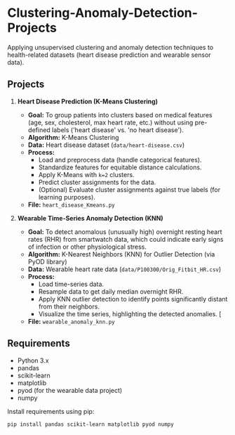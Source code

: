 # Clustering-Anomaly-Detection-Projects
Applying unsupervised clustering and anomaly detection techniques to health-related datasets (heart disease prediction and wearable sensor data).

## Projects

1.  **Heart Disease Prediction (K-Means Clustering)**
    * **Goal:** To group patients into clusters based on medical features (age, sex, cholesterol, max heart rate, etc.) without using pre-defined labels ('heart disease' vs. 'no heart disease'). 
    * **Algorithm:** K-Means Clustering 
    * **Data:** Heart disease dataset (`data/heart-disease.csv`) 
    * **Process:**
        * Load and preprocess data (handle categorical features).
        * Standardize features for equitable distance calculations. 
        * Apply K-Means with `k=2` clusters. 
        * Predict cluster assignments for the data. 
        * (Optional) Evaluate cluster assignments against true labels (for learning purposes). 
    * **File:** `heart_disease_Kmeans.py` 

2.  **Wearable Time-Series Anomaly Detection (KNN)**
    * **Goal:** To detect anomalous (unusually high) overnight resting heart rates (RHR) from smartwatch data, which could indicate early signs of infection or other physiological stress. 
    * **Algorithm:** K-Nearest Neighbors (KNN) for Outlier Detection (via PyOD library) 
    * **Data:** Wearable heart rate data (`data/P100300/Orig_Fitbit_HR.csv`) 
    * **Process:**
        * Load time-series data. 
        * Resample data to get daily median overnight RHR. 
        * Apply KNN outlier detection to identify points significantly distant from their neighbors. 
        * Visualize the time series, highlighting the detected anomalies. [
    * **File:** `wearable_anomaly_knn.py` 

## Requirements

* Python 3.x
* pandas
* scikit-learn
* matplotlib
* pyod (for the wearable data project)
* numpy

Install requirements using pip:
```bash
pip install pandas scikit-learn matplotlib pyod numpy
